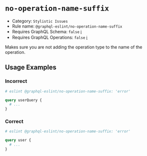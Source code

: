 # `no-operation-name-suffix`

- Category: `Stylistic Issues`
- Rule name: `@graphql-eslint/no-operation-name-suffix`
- Requires GraphQL Schema: `false` [ℹ️](../../README.md#extended-linting-rules-with-graphql-schema)
- Requires GraphQL Operations: `false` [ℹ️](../../README.md#extended-linting-rules-with-siblings-operations)

Makes sure you are not adding the operation type to the name of the operation.

## Usage Examples

### Incorrect

```graphql
# eslint @graphql-eslint/no-operation-name-suffix: 'error'

query userQuery {
  # ...
}
```

### Correct

```graphql
# eslint @graphql-eslint/no-operation-name-suffix: 'error'

query user {
  # ...
}
```
